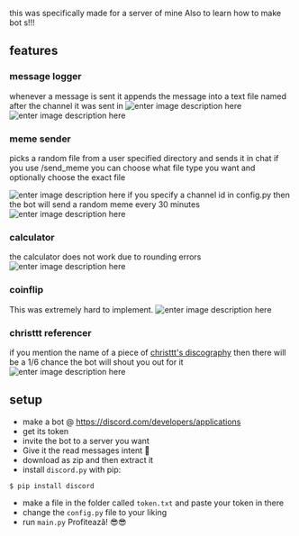 this was specifically made for a server of mine
Also to learn how to make bot s!!!
## features
### message logger 
whenever a message is sent it appends the message into a text file named after the channel it was sent in
![enter image description here](https://github.com/drunkromanian/plup/blob/main/images/logger1.png?raw=true)![enter image description here](https://github.com/drunkromanian/plup/blob/main/images/logger2.png?raw=true)
### meme sender
 picks a random file from a user specified directory and sends it in chat
 if you use /send_meme you can choose what file type you want and optionally choose the exact file

![enter image description here](https://github.com/drunkromanian/plup/blob/main/images/meme2.png?raw=true)
 if you specify a channel id in config.͏py then the bot will send a random meme every 30 minutes
![enter image description here](https://github.com/drunkromanian/plup/blob/main/images/meme1.png?raw=true)
###  calculator
the calculator does not work due to rounding errors
![enter image description here](https://github.com/drunkromanian/plup/blob/main/images/math.png?raw=true)
### coinflip
This was extremely hard to implement. 
![enter image description here](https://github.com/drunkromanian/plup/blob/main/images/coinflip.png?raw=true)
### christtt referencer
if you mention the name of a piece of [christtt's discography](https://christtt.bandcamp.com/) then there will be a 1/6 chance the bot will shout you out for it
![enter image description here](https://github.com/drunkromanian/plup/blob/main/images/christtt.png?raw=true)
## setup
* make a bot @ https://discord.com/developers/applications
* get its token
* invite the bot to a server you want
* Give it the read messages intent 🙏
* download as zip and then extract it
* install `discord͏.͏py` with pip:
```
$ pip install discord
```
* make a file in the folder called `token.txt` and paste your token in there
* change the `config.͏py` file to your liking
* run `main.͏py`
Profitează! 😎😎
